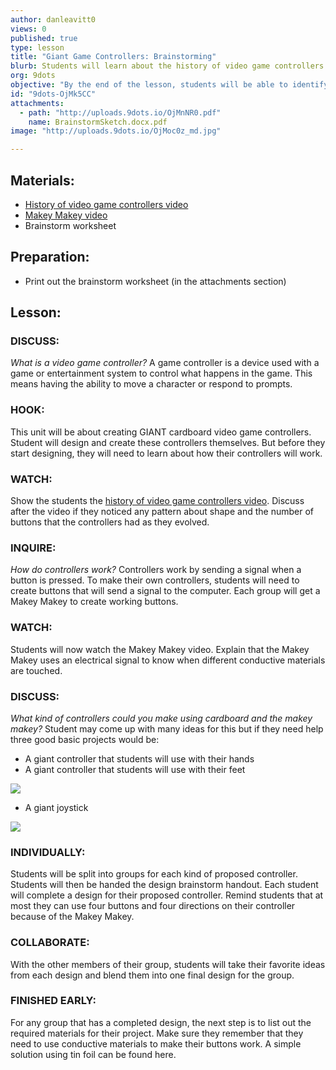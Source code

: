 ```yaml
---
author: danleavitt0
views: 0
published: true
type: lesson
title: "Giant Game Controllers: Brainstorming"
blurb: Students will learn about the history of video game controllers and then design their own super sized cardboard controller
org: 9dots
objective: "By the end of the lesson, students will be able to identify a joystick, and develop a design for a video game controller that would use a makey makey."
id: "9dots-OjMk5CC"
attachments: 
  - path: "http://uploads.9dots.io/OjMnNR0.pdf"
    name: BrainstormSketch.docx.pdf
image: "http://uploads.9dots.io/OjMoc0z_md.jpg"

---
```


## Materials:

- [History of video game controllers video](https://www.youtube.com/watch?v=5-r9EH6R1k4)
- [Makey Makey video](http://www.youtube.com/watch?v=rfQqh7iCcOU)
- Brainstorm worksheet

## Preparation:

- Print out the brainstorm worksheet (in the attachments section)

## Lesson:

### DISCUSS:
_What is a video game controller?_
A game controller is a device used with a game or entertainment system to control what happens in the game. This means having the ability to move a character or respond to prompts.

### HOOK:
This unit will be about creating GIANT cardboard video game controllers. Student will design and create these controllers themselves. But before they start designing, they will need to learn about how their controllers will work.

### WATCH:
Show the students the [history of video game controllers video](https://www.youtube.com/watch?v=5-r9EH6R1k4). Discuss after the video if they noticed any pattern about shape and the number of buttons that the controllers had as they evolved.

### INQUIRE:
_How do controllers work?_
Controllers work by sending a signal when a button is pressed. To make their own controllers, students will need to create buttons that will send a signal to the computer. Each group will get a Makey Makey to create working buttons.

### WATCH:
Students will now watch the Makey Makey video. Explain that the Makey Makey uses an electrical signal to know when different conductive materials are touched.

### DISCUSS:
_What kind of controllers could you make using cardboard and the makey makey?_
Student may come up with many ideas for this but if they need help three good basic projects would be:

- A giant controller that students will use with their hands
- A giant controller that students will use with their feet

![](http://uploads.9dots.io/OjMlUB1_md.jpg) 

- A giant joystick

![](http://uploads.9dots.io/OjMlX21_md.jpg) 

### INDIVIDUALLY:
Students will be split into groups for each kind of proposed controller. Students will then be handed the design brainstorm handout. Each student will complete a design for their proposed controller. Remind students that at most they can use four buttons and four directions on their controller because of the Makey Makey.

### COLLABORATE:
With the other members of their group, students will take their favorite ideas from each design and blend them into one final design for the group.

### FINISHED EARLY:
For any group that has a completed design, the next step is to list out the required materials for their project. Make sure they remember that they need to use conductive materials to make their buttons work. A simple solution using tin foil can be found here.
